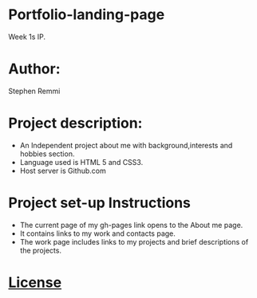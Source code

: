# Portfolio-landing-page
Week 1s IP.

# Author:
Stephen Remmi

# Project description:
+ An Independent project about me with background,interests and hobbies section.
+ Language used is HTML 5 and CSS3.
+ Host server is Github.com

# Project set-up Instructions
+ The current page of my gh-pages link opens to the About me page.
+ It contains links to my work and contacts page.
+ The work page includes links to my projects and brief descriptions of the projects.

# [License](https://github.com/Stephenremmi/portfolio-landing-pg/blob/master/LICENSE)

